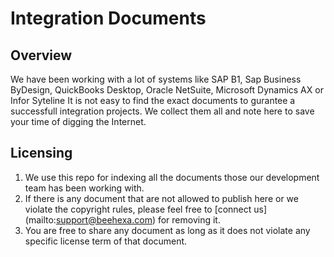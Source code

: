 # Integration Documents

## Overview

We have been working with a lot of systems like SAP B1, Sap Business ByDesign, QuickBooks Desktop, Oracle NetSuite, Microsoft Dynamics AX or Infor Syteline
It is not easy to find the exact documents to gurantee a successfull integration projects. We collect them all and note here to save your time
of digging the Internet.

## Licensing

1. We use this repo for indexing all the documents those our development team has been working with.
2. If there is any document that are not allowed to publish here or we violate the copyright rules, please feel free
to [connect us] (mailto:support@beehexa.com) for removing it.
3. You are free to share any document as long as it does not violate any specific license term of that document.